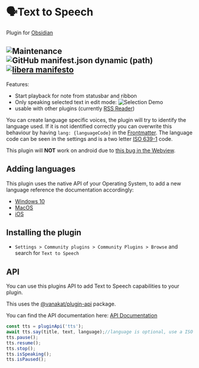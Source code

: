 # 🗣️Text to Speech

Plugin for [Obsidian](https://obsidian.md)

![Maintenance](https://shields.joethei.xyz/maintenance/yes/2023)
![GitHub manifest.json dynamic (path)](https://shields.joethei.xyz/github/manifest-json/minAppVersion/joethei/obsidian-tts?label=lowest%20supported%20app%20version)
[![libera manifesto](https://shields.joethei.xyz/badge/libera-manifesto-lightgrey.svg)](https://liberamanifesto.com)
---
Features:

- Start playback for note from statusbar and ribbon
- Only speaking selected text in edit mode:
  ![Selection Demo](https://i.joethei.space/Obsidian_rjttPsYPwj.png)
- usable with other plugins (currently [RSS Reader](https://github.com/joethei/obsidian-rss))

You can create language specific voices,
the plugin will try to identify the language used.
If it is not identified correctly you can overwrite this behaviour
by having
`lang: {languageCode}`
in the [Frontmatter](https://help.obsidian.md/Advanced+topics/YAML+front+matter). The language code can be seen in the
settings and is a two letter [ISO 639-1](https://www.loc.gov/standards/iso639-2/php/English_list.php) code.

This plugin will **NOT** work on android due
to [this bug in the Webview](https://bugs.chromium.org/p/chromium/issues/detail?id=487255).

## Adding languages

This plugin uses the native API of your Operating System, to add a new language reference the documentation accordingly:

- [Windows 10](https://support.microsoft.com/en-us/topic/how-to-download-text-to-speech-languages-for-windows-10-d5a6b612-b3ae-423f-afa5-4f6caf1ec5d3)
- [MacOS](https://support.apple.com/guide/mac-help/change-the-system-language-mh26684/mac)
- [iOS](https://support.apple.com/guide/iphone/change-the-language-and-region-iphce20717a3/ios)

<!--- [Android](https://support.google.com/accessibility/android/answer/6006983?hl=en)-->

## Installing the plugin

- `Settings > Community plugins > Community Plugins > Browse` and search for `Text to Speech`

## API

You can use this plugins API to add Text to Speech capabilities to your plugin.

This uses the [@vanakat/plugin-api](https://www.npmjs.com/package/@vanakat/plugin-api) package.

You can find the API documentation here: [API Documentation](https://joethei.github.io/obsidian-tts/interfaces/TTSService.html)

```js
const tts = pluginApi('tts');
await tts.say(title, text, language);//language is optional, use a ISO 639-1 code
tts.pause();
tts.resume();
tts.stop();
tts.isSpeaking();
tts.isPaused();
```
